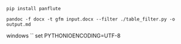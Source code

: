 ```
pip install panflute
```

```
pandoc -f docx -t gfm input.docx --filter ./table_filter.py -o output.md
```

windows 
``
set PYTHONIOENCODING=UTF-8
```